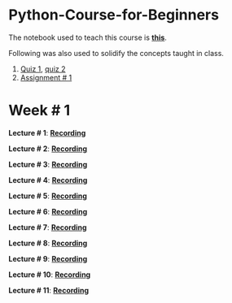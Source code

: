 # Python-Course-for-Beginners

The notebook used to teach this course is [**this**](https://colab.research.google.com/drive/1O7C2qngiVOqIo_7FzIj8boQ0R1xLtxVS?usp=sharing).

Following was also used to solidify the concepts taught in class. 
1. [Quiz 1](https://forms.gle/2hriooUWcV3PX4sMA), [quiz 2](https://forms.gle/arSAUXy7RqURQiaf9)
2. [Assignment # 1](https://docs.google.com/document/d/1scCL_Q1r3fSzuonBVj-fOnLy2JK4MHSw5EiY9RlIYfc/edit?usp=sharing)

# **Week # 1**

**Lecture # 1**: [**Recording**](https://drive.google.com/file/d/1skezkp-DmpQoRme9wZt0G89xicrOc4Jh/view?usp=sharing) 

**Lecture # 2**: [**Recording**](https://fb.watch/vxB39Tq7uL/)

**Lecture # 3**: [**Recording**](https://www.canva.com/design/DAGVsVv_JhM/AFkNi7JF4aCgTGrp0_BABw/edit?utm_content=DAGVsVv_JhM&utm_campaign=designshare&utm_medium=link2&utm_source=sharebutton)

**Lecture # 4**: [**Recording**](https://fb.watch/vGW9a-S_BB/)

**Lecture # 5**: [**Recording**](https://fb.watch/vNpVQ8K91g/)

**Lecture # 6**: [**Recording**](https://fb.watch/vOOJKjOq_K/)

**Lecture # 7**: [**Recording**](https://fb.watch/vYojVHllxa/)

**Lecture # 8**: [**Recording**](https://fb.watch/vZlljt-uI0/)

**Lecture # 9**: [**Recording**](https://fb.watch/w0nt3vAB5i/)

**Lecture # 10**: [**Recording**](https://fb.watch/wd8Yq5E4_Y/)

**Lecture # 11**: [**Recording**](https://fb.watch/wetN-ozVkF/)

